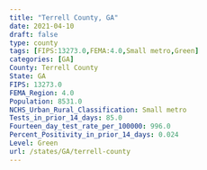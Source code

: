 ```yaml
---
title: "Terrell County, GA"
date: 2021-04-10
draft: false
type: county
tags: [FIPS:13273.0,FEMA:4.0,Small metro,Green]
categories: [GA]
County: Terrell County
State: GA
FIPS: 13273.0
FEMA_Region: 4.0
Population: 8531.0
NCHS_Urban_Rural_Classification: Small metro
Tests_in_prior_14_days: 85.0
Fourteen_day_test_rate_per_100000: 996.0
Percent_Positivity_in_prior_14_days: 0.024
Level: Green
url: /states/GA/terrell-county
---
```



